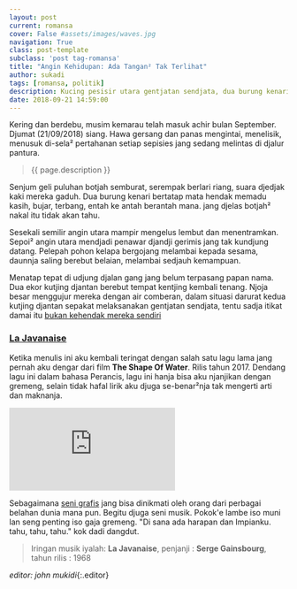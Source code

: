 ```yaml
---
layout: post
current: romansa
cover: False #assets/images/waves.jpg
navigation: True
class: post-template
subclass: 'post tag-romansa'
title: "Angin Kehidupan: Ada Tangan² Tak Terlihat"
author: sukadi
tags: [romansa, politik]
description: Kucing pesisir utara gentjatan sendjata, dua burung kenari memadu kasih di losmen lokal
date: 2018-09-21 14:59:00
---
```

Kering dan berdebu, musim kemarau telah masuk achir bulan September. Djumat (21/09/2018) siang. Hawa gersang dan panas mengintai, menelisik, menusuk di-sela² pertahanan setiap sepisies jang sedang melintas di djalur pantura.

> {{ page.description }}

Senjum geli puluhan botjah semburat, serempak berlari riang, suara djedjak kaki mereka gaduh. Dua burung kenari bertatap mata hendak memadu kasih, bujar, terbang, entah ke antah berantah mana. jang djelas botjah² nakal itu tidak akan tahu. 

Sesekali semilir angin utara mampir mengelus lembut dan menentramkan. Sepoi² angin utara mendjadi penawar djandji gerimis jang tak kundjung datang. Pelepah pohon kelapa bergojang melambai kepada sesama, daunnja saling berebut belaian, melambai sedjauh kemampuan.

Menatap tepat di udjung djalan gang jang belum terpasang papan nama. Dua ekor kutjing djantan berebut tempat kentjing kembali tenang. Njoja besar menggujur mereka dengan air comberan, dalam situasi darurat kedua kutjing djantan sepakat melaksanakan gentjatan sendjata, tentu sadja itikat damai itu [bukan kehendak mereka sendiri](https://www.paciran.com/sudah-merasa-djudjur.html)

### [La Javanaise](https://www.youtube.com/watch?v=V6gjzNm6dA0)

Ketika menulis ini aku kembali teringat dengan salah satu lagu lama jang pernah aku dengar dari film **The Shape Of Water**. Rilis tahun 2017. Dendang lagu ini dalam bahasa Perancis, lagu ini hanja bisa aku njanjikan dengan gremeng, selain tidak hafal lirik aku djuga se-benar²nja tak mengerti arti dan maknanja.

<iframe src="https://www.youtube-nocookie.com/embed/V6gjzNm6dA0?rel=0&showinfo=0&controls=0" frameborder="0" mozallowfullscreen webkitAllowFullScreen allowfullscreen></iframe>

Sebagaimana [seni grafis](https://www.paciran.com/borongan-desain-banner-sketsel-piala-ppc-2.html) jang bisa dinikmati oleh orang dari perbagai belahan dunia mana pun. Begitu djuga seni musik. Pokok'e lambe iso muni lan seng penting iso gaja gremeng. "Di sana ada harapan dan Impianku. tahu, tahu, tahu." kok dadi dangdut.

> Iringan musik iyalah: **La Javanaise**, penjanji : **Serge Gainsbourg**, tahun rilis : 1968

_editor: john mukidi_{:.editor} 
